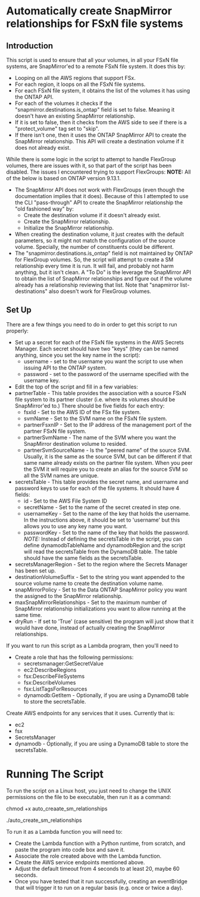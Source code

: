 # Automatically create SnapMirror relationships for FSxN file systems

## Introduction
This script is used to ensure that all your volumes, in all your FSxN file systems, are SnapMirror'ed to a remote FSxN file system. It does this by:

- Looping on all the AWS regions that support FSx.
- For each region, it loops on all the FSxN file systems.
- For each FSxN file system, it obtains the list of the volumes it has using the ONTAP API.
- For each of the volumes it checks if the "snapmirror.destinations.is_ontap" field is set to false. Meaning it doesn't have an existing SnapMirror relationship.
- If it is set to false, then it checks from the AWS side to see if there is a "protect_volume" tag set to "skip".
- If there isn't one, then it uses the ONTAP SnapMirror API to create the SnapMirror relationship. This API will create a destination volume if it does not already exist.

While there is some logic in the script to attempt to handle FlexGroup volumes, there are issues with it, so that part of the script has been disabled. The issues I encountered trying to support FlexGroups:
**NOTE:** All of the below is based on ONTAP version 9.13.1.
- The SnapMirror API does not work with FlexGroups (even though the documentation implies that it does). Because of this I attempted to use the CLI "pass-through" API to create the SnapMirror relationship the "old fashioned way" by:
    - Create the destination volume if it doesn't already exist.
    - Create the SnapMirror relationship.
    - Initialize the SnapMirror relationship.
- When creating the destination volume, it just creates with the default parameters, so it might not match the configuration of the source volume. Specially, the number of constituents could be different.
- The "snapmirror.destinations.is_ontap" field is not maintained by ONTAP for FlexGroup volumes. So, the script will attempt to create a SM relationship every time it is run. It will fail, and probably not harm anything, but it isn't clean. A "To Do" is the leverage the SnapMirror API to obtain the list of SnapMirror relationships and figure out if the volume already has a relationship reviewing that list. Note that "snapmirror list-destinations" also doesn't work for FlexGroup volumes.

## Set Up
There are a few things you need to do in order to get this script to run properly:

- Set up a secret for each of the FSxN file systems in the AWS Secrets Manager. Each secret should have two "keys" (they can be named anything, since you set the key name in the script):
    - username - set to the username you want the script to use when issuing API to the ONTAP system.
    - password - set to the password of the username specified with the username key.
- Edit the top of the script and fill in a few variables:
- partnerTable - This table provides the association with a source FSxN file system to its partner cluster (i.e. where its volumes should be SnapMirror'ed to.) There should be five fields for each entry:
    - fsxId - Set to the AWS ID of the FSx file system.
    - svmName - Set to the SVM name on the FSxN file system.
    - partnerFsxnIP - Set to the IP address of the management port of the partner FSxN file system.
    - partnerSvmName - The name of the SVM where you want the SnapMirror destination volume to resided.
    - partnerSvmSourceName - Is the "peered name" of the source SVM. Usually, it is the same as the source SVM, but can be different if that same name already exists on the partner file system. When you peer the SVM it will require you to create an alias for the source SVM so all the SVM names are unique.
- secretsTable - This table provides the secret name, and username and password keys to use for each of the file systems. It should have 4 fields:
    - id - Set to the AWS File System ID
    - secretName - Set to the name of the secret created in step one.
    - usernameKey - Set to the name of the key that holds the username. In the instructions above, it should be set to 'username' but this allows you to use any key name you want.
    - passwordKey - Set to the name of the key that holds the password.
*NOTE:* Instead of defining the secretsTable in the script, you can define dynamodbTableName and dynamodbRegion and the script will read the secretsTable from the DynamoDB table. The table should have the same fields as the secretsTable.
- secretsManagerRegion - Set to the region where the Secrets Manager has been set up.
- destinationVolumeSuffix - Set to the string you want appended to the source volume name to create the destination volume name.
- snapMirrorPolicy - Set to the Data ONTAP SnapMirror policy you want the assigned to the SnapMirror relationship.
- maxSnapMirrorRelationships - Set to the maximum number of SnapMirror relationship initializations you want to allow running at the same time.
- dryRun - If set to 'True' (case sensitive) the program will just show that it would have done, instead of actually creating the SnapMirror relationships.

If you want to run this script as a Lambda program, then you'll need to
- Create a role that has the following permissions:
    - secretsmanager:GetSecretValue
    - ec2:DescribeRegions
    - fsx:DescribeFileSystems
    - fsx:DescribeVolumes
    - fsx:ListTagsForResources
    - dynamodb:GetItem - Optionally, if you are using a DynamoDB table to store the secretsTable.

Create AWS endpoints for any services that it uses. Currently that is:
- ec2
- fsx
- SecretsManager
- dynamodb - Optionally, if you are using a DynamoDB table to store the secretsTable.

# Running The Script
To run the script on a Linux host, you just need to change the UNIX permissions on the file to be executable, then run it as a command:

chmod +x auto_creaate_sm_relationships
 
./auto_create_sm_relationships

To run it as a Lambda function you will need to:
- Create the Lambda function with a Python runtime, from scratch, and paste the program into code box and save it.
- Associate the role created above with the Lambda function.
- Create the AWS service endpoints mentioned above.
- Adjust the default timeout from 4 seconds to at least 20, maybe 60 seconds.
- Once you have tested that it run successfully, creating an eventBridge that will trigger it to run on a regular basis (e.g. once or twice a day).
